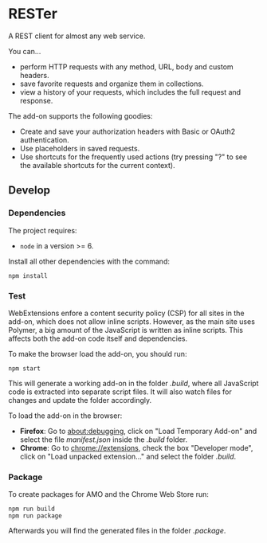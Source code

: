 # RESTer

A REST client for almost any web service.

You can...

*   perform HTTP requests with any method, URL, body and custom headers.
*   save favorite requests and organize them in collections.
*   view a history of your requests, which includes the full request and response.

The add-on supports the following goodies:

*   Create and save your authorization headers with Basic or OAuth2 authentication.
*   Use placeholders in saved requests.
*   Use shortcuts for the frequently used actions (try pressing "?" to see the available shortcuts for the current context).

## Develop

### Dependencies

The project requires:

*   `node` in a version >= 6.

Install all other dependencies with the command:

    npm install

### Test

WebExtensions enfore a content security policy (CSP) for all sites in the add-on, which does not allow inline scripts. However, as the main site uses Polymer, a big amount of the JavaScript is written as inline scripts. This affects both the add-on code itself and dependencies.

To make the browser load the add-on, you should run:

    npm start

This will generate a working add-on in the folder *.build*, where all JavaScript code is extracted into separate script files. It will also watch files for changes and update the folder accordingly.

To load the add-on in the browser:

*   **Firefox**: Go to [about:debugging](about:debugging), click on "Load Temporary Add-on" and select the file *manifest.json* inside the *.build* folder.
*   **Chrome**: Go to [chrome://extensions](chrome://extensions), check the box "Developer mode", click on "Load unpacked extension..." and select the folder *.build*.

### Package

To create packages for AMO and the Chrome Web Store run:

    npm run build
    npm run package

Afterwards you will find the generated files in the folder *.package*.
